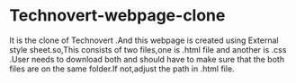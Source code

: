 # Technovert-webpage-clone
It is the clone of Technovert .And this webpage is created using External style sheet.so,This consists of two files,one is .html file and another is .css .User needs to download both and should have to make sure that the both files are on the same folder.If not,adjust the  path in .html file.
